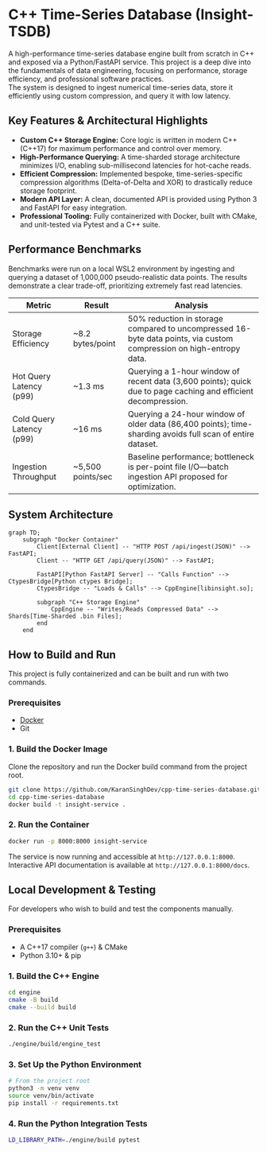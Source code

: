 # C++ Time-Series Database (Insight-TSDB)

A high-performance time-series database engine built from scratch in C++ and exposed via a Python/FastAPI service. This project is a deep dive into the fundamentals of data engineering, focusing on performance, storage efficiency, and professional software practices.  
The system is designed to ingest numerical time-series data, store it efficiently using custom compression, and query it with low latency.

## Key Features & Architectural Highlights

- **Custom C++ Storage Engine:** Core logic is written in modern C++ (C++17) for maximum performance and control over memory.
- **High-Performance Querying:** A time-sharded storage architecture minimizes I/O, enabling sub-millisecond latencies for hot-cache reads.
- **Efficient Compression:** Implemented bespoke, time-series-specific compression algorithms (Delta-of-Delta and XOR) to drastically reduce storage footprint.
- **Modern API Layer:** A clean, documented API is provided using Python 3 and FastAPI for easy integration.
- **Professional Tooling:** Fully containerized with Docker, built with CMake, and unit-tested via Pytest and a C++ suite.

## Performance Benchmarks

Benchmarks were run on a local WSL2 environment by ingesting and querying a dataset of 1,000,000 pseudo-realistic data points. The results demonstrate a clear trade-off, prioritizing extremely fast read latencies.

| Metric                   | Result           | Analysis                                                                                                        |
|--------------------------|------------------|-----------------------------------------------------------------------------------------------------------------|
| Storage Efficiency       | ~8.2 bytes/point | 50% reduction in storage compared to uncompressed 16-byte data points, via custom compression on high-entropy data. |
| Hot Query Latency (p99)  | ~1.3 ms          | Querying a 1-hour window of recent data (3,600 points); quick due to page caching and efficient decompression.   |
| Cold Query Latency (p99) | ~16 ms           | Querying a 24-hour window of older data (86,400 points); time-sharding avoids full scan of entire dataset.       |
| Ingestion Throughput     | ~5,500 points/sec| Baseline performance; bottleneck is per-point file I/O—batch ingestion API proposed for optimization.            |

## System Architecture

```mermaid
graph TD;
    subgraph "Docker Container"
        Client[External Client] -- "HTTP POST /api/ingest(JSON)" --> FastAPI;
        Client -- "HTTP GET /api/query(JSON)" --> FastAPI;

        FastAPI[Python FastAPI Server] -- "Calls Function" --> CtypesBridge[Python ctypes Bridge];
        CtypesBridge -- "Loads & Calls" --> CppEngine[libinsight.so];
        
        subgraph "C++ Storage Engine"
            CppEngine -- "Writes/Reads Compressed Data" --> Shards[Time-Sharded .bin Files];
        end
    end
```

## How to Build and Run

This project is fully containerized and can be built and run with two commands.

### Prerequisites

- [Docker](https://www.docker.com/products/docker-desktop/)
- Git

### 1. Build the Docker Image

Clone the repository and run the Docker build command from the project root.

```bash
git clone https://github.com/KaranSinghDev/cpp-time-series-database.git
cd cpp-time-series-database
docker build -t insight-service .
```

### 2. Run the Container

```bash
docker run -p 8000:8000 insight-service
```

The service is now running and accessible at `http://127.0.0.1:8000`. Interactive API documentation is available at `http://127.0.0.1:8000/docs`.

## Local Development & Testing

For developers who wish to build and test the components manually.

### Prerequisites

- A C++17 compiler (`g++`) & CMake
- Python 3.10+ & pip

### 1. Build the C++ Engine

```bash
cd engine
cmake -B build
cmake --build build
```

### 2. Run the C++ Unit Tests

```bash
./engine/build/engine_test
```

### 3. Set Up the Python Environment

```bash
# From the project root
python3 -m venv venv
source venv/bin/activate
pip install -r requirements.txt
```

### 4. Run the Python Integration Tests

```bash
LD_LIBRARY_PATH=./engine/build pytest
```
